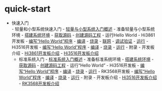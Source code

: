 # quick-start

- 快速入门   
        - 轻量和小型系统快速入门
            - [轻量与小型系统入门概述](quickstart-ide-lite-overview.md)
            - 准备轻量与小型系统环境
                - [搭建系统环境](quickstart-ide-lite-env-system.md)
                - [获取源码](quickstart-ide-lite-sourcecode-acquire.md)
            - [创建源码工程](quickstart-ide-lite-create-project.md)
            - 运行Hello World
                - Hi3861开发板
                    - [编写“Hello World”程序](quickstart-ide-lite-steps-hi3861-application-framework.md)
                    - [编译](quickstart-ide-lite-steps-hi3861-building.md)
                    - [烧录](quickstart-ide-lite-steps-hi3861-burn.md)
                    - [联网](quickstart-ide-lite-steps-hi3861-netconfig.md)
                    - [调试验证](quickstart-ide-lite-steps-hi3861-debug.md)
                    - [运行](quickstart-ide-lite-steps-hi3816-running.md)
                - Hi3516开发板
                    - [编写“Hello World”程序](quickstart-ide-lite-steps-hi3516-application-framework.md)
                    - [编译](quickstart-ide-lite-steps-hi3516-building.md)
                    - [烧录](quickstart-ide-lite-steps-hi3516-burn.md)
                    - [运行](quickstart-ide-lite-steps-hi3516-running.md)
            - 附录
                - 开发板介绍
                    - [Hi3861开发板介绍](quickstart-ide-lite-introduction-hi3861.md)
                    - [Hi3516开发板介绍](quickstart-ide-lite-introduction-hi3516.md)
    - 标准系统入门
            - [标准系统入门概述](quickstart-ide-standard-overview.md)
            - 准备标准系统环境
                - [搭建系统环境](quickstart-ide-standard-env-system.md)
                - [获取源码](quickstart-ide-standard-sourcecode-acquire.md)
            - [创建源码工程](quickstart-ide-standard-create-project.md)
            - 运行“Hello World”
                - Hi3516开发板
                    - [编写“Hello World”程序](quickstart-ide-standard-running-hi3516-create.md)
                    - [编译](quickstart-ide-standard-running-hi3516-build.md)
                    - [烧录](quickstart-ide-standard-running-hi3516-burning.md)
                    - [运行](quickstart-ide-standard-running-hi3516-running.md)
                - RK3568开发板
                    - [编写“Hello World”程序](quickstart-ide-standard-running-rk3568-create.md)
                    - [编译](quickstart-ide-standard-running-rk3568-build.md)
                    - [烧录](quickstart-ide-standard-running-rk3568-burning.md)
                    - [运行](quickstart-ide-standard-running-rk3568-running.md)
            - 附录
                - 开发板介绍
                    - [Hi3516开发板介绍](quickstart-ide-standard-board-introduction-hi3516.md)
                    - [RK3568开发板介绍](quickstart-ide-standard-board-introduction-rk3568.md)
